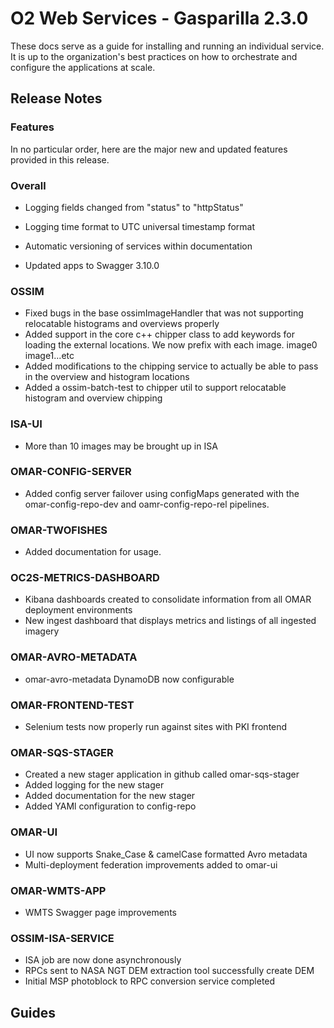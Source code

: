 # O2 Web Services - Gasparilla 2.3.0

These docs serve as a guide for installing and running an individual service. It is up to the organization's best practices on how to orchestrate and configure the applications at scale.

## Release Notes


### Features

In no particular order, here are the major new and updated features provided in this release.


### Overall

* Logging fields changed from "status" to "httpStatus"
* Logging time format to UTC universal timestamp format
* Automatic versioning of services within documentation

* Updated apps to Swagger 3.10.0

### OSSIM

* Fixed bugs in the base ossimImageHandler that was not supporting relocatable histograms and overviews properly
* Added support in the core c++ chipper class to add keywords for loading the external locations. We now prefix with each image. image0 image1...etc
* Added modifications to the chipping service to actually be able to pass in the overview and histogram locations
* Added a ossim-batch-test to chipper util to support relocatable histogram and overview chipping

### ISA-UI

* More than 10 images may be brought up in ISA

### OMAR-CONFIG-SERVER

* Added config server failover using configMaps generated with the omar-config-repo-dev and oamr-config-repo-rel pipelines.

### OMAR-TWOFISHES

* Added documentation for usage.

### OC2S-METRICS-DASHBOARD

* Kibana dashboards created to consolidate information from all OMAR deployment environments
* New ingest dashboard that displays metrics and listings of all ingested imagery

### OMAR-AVRO-METADATA

* omar-avro-metadata DynamoDB now configurable

### OMAR-FRONTEND-TEST

* Selenium tests now properly run against sites with PKI frontend

### OMAR-SQS-STAGER

* Created a new stager application in github called omar-sqs-stager
* Added logging for the new stager
* Added documentation for the new stager
* Added YAMl configuration to config-repo

### OMAR-UI

* UI now supports Snake_Case & camelCase formatted Avro metadata
* Multi-deployment federation improvements added to omar-ui

### OMAR-WMTS-APP

*  WMTS Swagger page improvements

### OSSIM-ISA-SERVICE

* ISA job are now done asynchronously
* RPCs sent to NASA NGT DEM extraction tool successfully create DEM
* Initial MSP photoblock to RPC conversion service completed

## Guides
